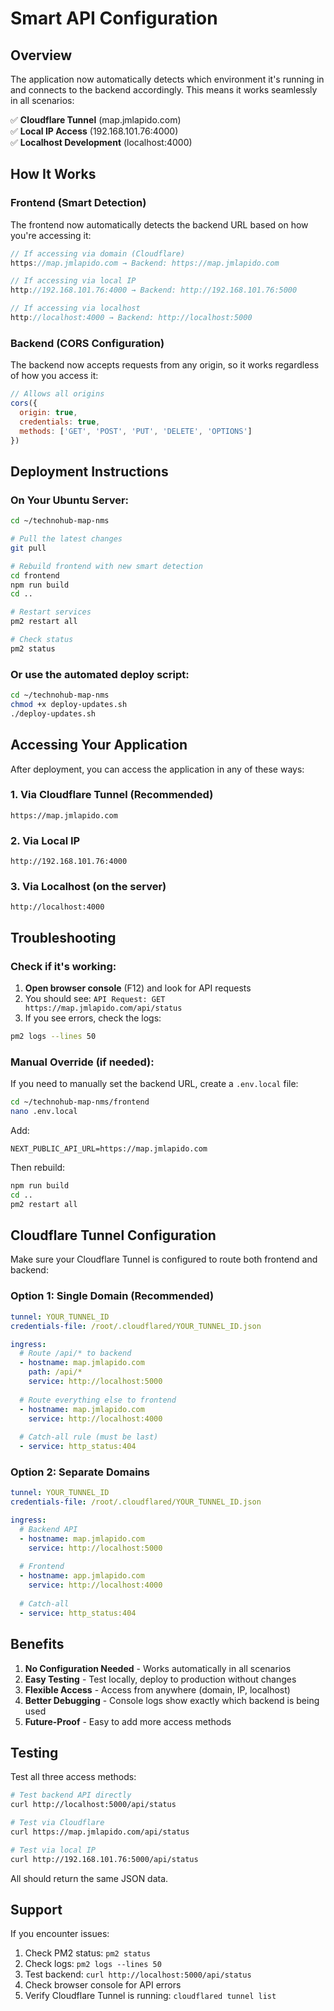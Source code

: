 # Smart API Configuration

## Overview

The application now automatically detects which environment it's running in and connects to the backend accordingly. This means it works seamlessly in all scenarios:

✅ **Cloudflare Tunnel** (map.jmlapido.com)  
✅ **Local IP Access** (192.168.101.76:4000)  
✅ **Localhost Development** (localhost:4000)  

## How It Works

### Frontend (Smart Detection)

The frontend now automatically detects the backend URL based on how you're accessing it:

```typescript
// If accessing via domain (Cloudflare)
https://map.jmlapido.com → Backend: https://map.jmlapido.com

// If accessing via local IP
http://192.168.101.76:4000 → Backend: http://192.168.101.76:5000

// If accessing via localhost
http://localhost:4000 → Backend: http://localhost:5000
```

### Backend (CORS Configuration)

The backend now accepts requests from any origin, so it works regardless of how you access it:

```javascript
// Allows all origins
cors({
  origin: true,
  credentials: true,
  methods: ['GET', 'POST', 'PUT', 'DELETE', 'OPTIONS']
})
```

## Deployment Instructions

### On Your Ubuntu Server:

```bash
cd ~/technohub-map-nms

# Pull the latest changes
git pull

# Rebuild frontend with new smart detection
cd frontend
npm run build
cd ..

# Restart services
pm2 restart all

# Check status
pm2 status
```

### Or use the automated deploy script:

```bash
cd ~/technohub-map-nms
chmod +x deploy-updates.sh
./deploy-updates.sh
```

## Accessing Your Application

After deployment, you can access the application in any of these ways:

### 1. Via Cloudflare Tunnel (Recommended)
```
https://map.jmlapido.com
```

### 2. Via Local IP
```
http://192.168.101.76:4000
```

### 3. Via Localhost (on the server)
```
http://localhost:4000
```

## Troubleshooting

### Check if it's working:

1. **Open browser console** (F12) and look for API requests
2. You should see: `API Request: GET https://map.jmlapido.com/api/status`
3. If you see errors, check the logs:

```bash
pm2 logs --lines 50
```

### Manual Override (if needed):

If you need to manually set the backend URL, create a `.env.local` file:

```bash
cd ~/technohub-map-nms/frontend
nano .env.local
```

Add:
```
NEXT_PUBLIC_API_URL=https://map.jmlapido.com
```

Then rebuild:
```bash
npm run build
cd ..
pm2 restart all
```

## Cloudflare Tunnel Configuration

Make sure your Cloudflare Tunnel is configured to route both frontend and backend:

### Option 1: Single Domain (Recommended)

```yaml
tunnel: YOUR_TUNNEL_ID
credentials-file: /root/.cloudflared/YOUR_TUNNEL_ID.json

ingress:
  # Route /api/* to backend
  - hostname: map.jmlapido.com
    path: /api/*
    service: http://localhost:5000
  
  # Route everything else to frontend
  - hostname: map.jmlapido.com
    service: http://localhost:4000
  
  # Catch-all rule (must be last)
  - service: http_status:404
```

### Option 2: Separate Domains

```yaml
tunnel: YOUR_TUNNEL_ID
credentials-file: /root/.cloudflared/YOUR_TUNNEL_ID.json

ingress:
  # Backend API
  - hostname: map.jmlapido.com
    service: http://localhost:5000
  
  # Frontend
  - hostname: app.jmlapido.com
    service: http://localhost:4000
  
  # Catch-all
  - service: http_status:404
```

## Benefits

1. **No Configuration Needed** - Works automatically in all scenarios
2. **Easy Testing** - Test locally, deploy to production without changes
3. **Flexible Access** - Access from anywhere (domain, IP, localhost)
4. **Better Debugging** - Console logs show exactly which backend is being used
5. **Future-Proof** - Easy to add more access methods

## Testing

Test all three access methods:

```bash
# Test backend API directly
curl http://localhost:5000/api/status

# Test via Cloudflare
curl https://map.jmlapido.com/api/status

# Test via local IP
curl http://192.168.101.76:5000/api/status
```

All should return the same JSON data.

## Support

If you encounter issues:

1. Check PM2 status: `pm2 status`
2. Check logs: `pm2 logs --lines 50`
3. Test backend: `curl http://localhost:5000/api/status`
4. Check browser console for API errors
5. Verify Cloudflare Tunnel is running: `cloudflared tunnel list`

